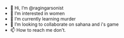 - 👋 Hi, I’m @ragingarsonist
- 👀 I’m interested in women
- 🌱 I’m currently learning murder
- 💞️ I’m looking to collaborate on sahana and i's game
- 📫 How to reach me don't.

<!---
ragingarsonist/ragingarsonist is a ✨ special ✨ repository because its `README.md` (this file) appears on your GitHub profile.
You can click the Preview link to take a look at your changes.
--->
